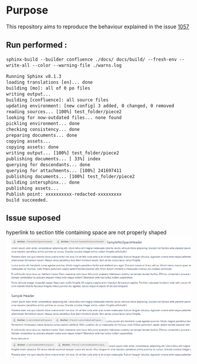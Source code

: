 # Purpose
This repository aims to reproduce the behaviour explained in the issue [1057](https://github.com/sphinx-contrib/confluencebuilder/issues/1057)



## Run performed :

```shell
sphinx-build --builder confluence ./docs/ docs/build/ --fresh-env --write-all --color --warning-file ./warns.log
```


```shell
Running Sphinx v8.1.3
loading translations [en]... done
building [mo]: all of 0 po files
writing output...
building [confluence]: all source files
updating environment: [new config] 3 added, 0 changed, 0 removed
reading sources... [100%] test_folder/piece2
looking for now-outdated files... none found
pickling environment... done
checking consistency... done
preparing documents... done
copying assets...
copying assets: done
writing output... [100%] test_folder/piece2
publishing documents... [ 33%] index
querying for descendants... done
querying for attachments... [100%] 241697411
publishing documents... [100%] test_folder/piece2
building intersphinx... done
publishing assets...
Publish point: xxxxxxxxxx-redacted-xxxxxxxxx
build succeeded.

```

## Issue suposed

hyperlink to section title containing space are not properly shaped
![content of piece2](./img/confluence_anchors.png)
